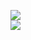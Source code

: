 [![](https://img.shields.io/badge/Made%20With-Github%20Spray-lightgrey.svg?style=for-the-badge&logo=github)](https://github.com/Annihil/github-spray#4649)  
[![](https://i.imgur.com/2DrTn0Z.gif)](https://github.com/Annihil/github-spray)